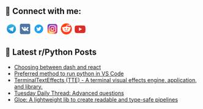 ## 🔎 Connect with me:
[<img src="https://github.com/bullbesh/bullbesh/blob/main/images/Telegram.png" width="32" height="32" />](https://t.me/bullbesh)
[<img src="https://github.com/bullbesh/bullbesh/blob/main/images/VK.png" width="32" height="32" />](https://vk.com/bullbesh)
[<img src="https://github.com/bullbesh/bullbesh/blob/main/images/Twitter.png" width="32" height="32" />](https://twitter.com/bullbesh1)
[<img src="https://github.com/bullbesh/bullbesh/blob/main/images/Instagram.png" width="32" height="32" />](https://www.instagram.com/bullbesh)
[<img src="https://github.com/bullbesh/bullbesh/blob/main/images/Reddit.png" width="32" height="32" />](https://www.reddit.com/user/bullbesh)
[<img src="https://github.com/bullbesh/bullbesh/blob/main/images/YouTube.png" width="32" height="32" />](https://www.youtube.com/channel/UCtfjRs6uzgq5mfm8S06WTcg)

## 📕 Latest r/Python Posts
<!-- BLOG-POST-LIST:START -->
- [Choosing between dash and react](https://www.reddit.com/r/Python/comments/1d2djln/choosing_between_dash_and_react/)
- [Preferred method to run python in VS Code](https://www.reddit.com/r/Python/comments/1d28wkf/preferred_method_to_run_python_in_vs_code/)
- [TerminalTextEffects &lpar;TTE&rpar; - A terminal visual effects engine, application, and library.](https://www.reddit.com/r/Python/comments/1d28djq/terminaltexteffects_tte_a_terminal_visual_effects/)
- [Tuesday Daily Thread: Advanced questions](https://www.reddit.com/r/Python/comments/1d2632j/tuesday_daily_thread_advanced_questions/)
- [Gloe: A lightweight lib to create readable and type-safe pipelines](https://www.reddit.com/r/Python/comments/1d200hx/gloe_a_lightweight_lib_to_create_readable_and/)
<!-- BLOG-POST-LIST:END -->

